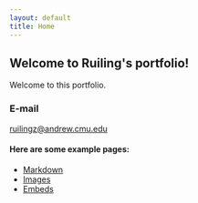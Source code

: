 ```yaml
---
layout: default
title: Home
---
```


## Welcome to Ruiling's portfolio!

Welcome to this portfolio. 

### E-mail
ruilingz@andrew.cmu.edu

#### Here are some example pages:

- [Markdown](02-markdown-examples)
- [Images](03-images-examples)
- [Embeds](04-embeds-examples)
